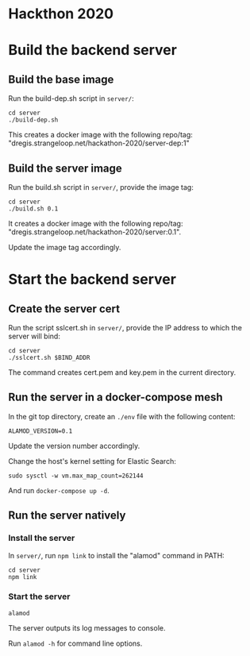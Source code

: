 # Hackthon 2020

# Build the backend server

## Build the base image

Run the build-dep.sh script in `server/`:

```shell
cd server
./build-dep.sh
```

This creates a docker image with the following repo/tag:
"dregis.strangeloop.net/hackathon-2020/server-dep:1"

## Build the server image

Run the build.sh script in `server/`, provide the image tag:

```shell
cd server
./build.sh 0.1
```

It creates a docker image with the following repo/tag:
"dregis.strangeloop.net/hackathon-2020/server:0.1".

Update the image tag accordingly.

# Start the backend server

## Create the server cert

Run the script sslcert.sh in `server/`, provide the IP address to
which the server will bind:

```shell
cd server
./sslcert.sh $BIND_ADDR
```

The command creates cert.pem and key.pem in the current directory.

## Run the server in a docker-compose mesh

In the git top directory, create an `./env` file with the following
content:

```
ALAMOD_VERSION=0.1
```

Update the version number accordingly.

Change the host's kernel setting for Elastic Search:

```shell
sudo sysctl -w vm.max_map_count=262144
```

And run `docker-compose up -d`.

## Run the server natively

### Install the server

In `server/`, run `npm link` to install the "alamod" command in PATH:

```shell
cd server
npm link
```

### Start the server

```shell
alamod
```

The server outputs its log messages to console.

Run `alamod -h` for command line options.
